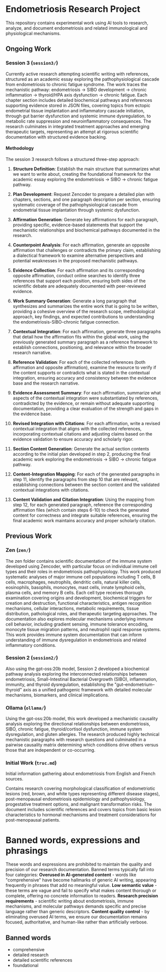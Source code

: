 # Endometriosis Research Project

This repository contains experimental work using AI tools to research, analyze, and document endometriosis and related immunological and physiological mechanisms.

## Ongoing Work

### Session 3 (`session3/`)
Currently active research attempting scientific writing with references, structured as an academic essay exploring the pathophysiological cascade from endometriosis to chronic fatigue syndrome. The work traces the mechanistic pathway: endometriosis → SIBO development → chronic inflammation → thyroid/HPA axis dysfunction → chronic fatigue. Each chapter section includes detailed biochemical pathways and references supporting evidence stored in JSON files, covering topics from ectopic endometrial tissue implantation and inflammatory cascade initiation, through gut barrier dysfunction and systemic immune dysregulation, to metabolic rate suppression and neuroinflammatory consequences. The research culminates in integrated treatment approaches and emerging therapeutic targets, representing an attempt at rigorous scientific documentation with structured evidence backing.

#### Methodology

The session 3 research follows a structured three-step approach:

1. **Structure Definition**: Establish the main structure that summarizes what we want to write about, creating the foundational framework for the academic essay exploring the endometriosis → SIBO → chronic fatigue pathway.

2. **Plan Development**: Request Zencoder to prepare a detailed plan with chapters, sections, and one paragraph description per section, ensuring systematic coverage of the pathophysiological cascade from endometrial tissue implantation through systemic dysfunction.

3. **Affirmation Generation**: Generate key affirmations for each paragraph, providing specific, evidence-based statements that support the mechanistic relationships and biochemical pathways documented in the research.

4. **Counterpoint Analysis**: For each affirmation, generate an opposite affirmation that challenges or contradicts the primary claim, establishing a dialectical framework to examine alternative perspectives and potential weaknesses in the proposed mechanistic pathways.

5. **Evidence Collection**: For each affirmation and its corresponding opposite affirmation, conduct online searches to identify three references that support each position, ensuring both sides of the scientific debate are adequately documented with peer-reviewed evidence.

6. **Work Summary Generation**: Generate a long paragraph that synthesizes and summarizes the entire work that is going to be written, providing a cohesive overview of the research scope, methodological approach, key findings, and expected contributions to understanding the endometriosis-SIBO-chronic fatigue connection.

7. **Contextual Integration**: For each affirmation, generate three paragraphs that detail how the affirmation fits within the global work, using the previously generated summary paragraph as a reference framework to establish connections, positioning, and relevance within the broader research narrative.

8. **Reference Validation**: For each of the collected references (both affirmation and opposite affirmation), examine the resource to verify if the content supports or contradicts what is stated in the contextual integration, ensuring accuracy and consistency between the evidence base and the research narrative.

9. **Evidence Assessment Summary**: For each affirmation, summarize what aspects of the contextual integration were substantiated by references, contradicted by the evidence, or remain without adequate supporting documentation, providing a clear evaluation of the strength and gaps in the evidence base.

10. **Revised Integration with Citations**: For each affirmation, write a revised contextual integration that aligns with the collected references, incorporating contextual citations and adjusting claims based on the evidence validation to ensure accuracy and scholarly rigor.

11. **Section Content Generation**: Generate the actual section contents according to the initial plan developed in step 2, producing the final academic work exploring the endometriosis → SIBO → chronic fatigue pathway.

12. **Content-Integration Mapping**: For each of the generated paragraphs in step 11, identify the paragraphs from step 10 that are relevant, establishing connections between the section content and the validated contextual integrations with citations.

13. **Content Validation and Citation Integration**: Using the mapping from step 12, for each generated paragraph, reference the corresponding affirmation files (which contain steps 6-10) to check the generated content for correctness and integrate suitable references, ensuring the final academic work maintains accuracy and proper scholarly citation.

## Previous Work

### Zen (`zen/`)

The zen folder contains scientific documentation of the immune system developed using Zencoder, with particular focus on individual immune cell types and their roles in endometriosis pathophysiology. This work produced systematic analyses of major immune cell populations including T cells, B cells, macrophages, neutrophils, dendritic cells, natural killer cells, eosinophils, basophils, monocytes, mast cells, innate lymphoid cells, plasma cells, and memory B cells. Each cell type receives thorough examination covering origins and development, biochemical triggers for creation and destruction, functional characteristics, antigen recognition mechanisms, cellular interactions, metabolic requirements, tissue distribution, pathological roles, and therapeutic targeting approaches. The documentation also explores molecular mechanisms underlying immune cell behavior, including gradient sensing, immune tolerance encoding, monocyte tissue migration patterns, and neutrophil rapid response systems. This work provides immune system documentation that can inform understanding of immune dysregulation in endometriosis and related inflammatory conditions.

### Session 2 (`session2/`)

Also using the gpt-oss:20b model, Session 2 developed a biochemical pathway analysis exploring the interconnected relationships between endometriosis, Small-Intestinal Bacterial Overgrowth (SIBO), inflammation, immunity, and thyroid dysregulation, establishing the "gut–endometrium–thyroid" axis as a unified pathogenic framework with detailed molecular mechanisms, biomarkers, and clinical implications.

### Ollama (`ollama/`)

Using the gpt-oss:20b model, this work developed a mechanistic causality analysis exploring the directional relationships between endometriosis, SIBO, chronic fatigue, thyroid/cortisol dysfunction, immune system dysregulation, and gluten allergies. The research produced highly technical mechanistic paragraphs with research questions and culminated in a pairwise causality matrix determining which conditions drive others versus those that are independent or co-occurring.

### Initial Work (`truc.md`)

Initial information gathering about endometriosis from English and French sources.

Contains research covering morphological classification of endometriotic lesions (red, brown, and white types representing different disease stages), post-menopausal endometriosis epidemiology and pathophysiology, progestative treatment options, and malignant transformation risks. The document includes scientific references and covers topics from basic lesion characteristics to hormonal mechanisms and treatment considerations for post-menopausal patients.

# Banned words, expressions and phrasings

These words and expressions are prohibited to maintain the quality and precision of our research documentation. Banned terms typically fall into four categories: **Overused in AI-generated content** - words like "comprehensive" have become hallmarks of generic AI writing, appearing frequently in phrases that add no meaningful value. **Low semantic value** - these terms are vague and fail to specify what makes content thorough or complete, offering no concrete information to readers. **Research precision requirements** - scientific writing about endometriosis, immune mechanisms, and molecular pathways demands specific and precise language rather than generic descriptors. **Content quality control** - by eliminating overused AI terms, we ensure our documentation remains focused, authoritative, and human-like rather than artificially verbose.

## Banned words

- comprehensive
- detailed research
- detailed scientific references
- foundational



